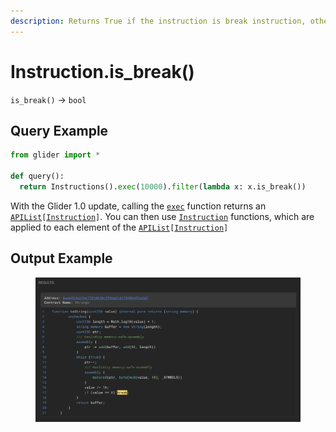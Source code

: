 ```yaml
---
description: Returns True if the instruction is break instruction, otherwise returns False.
---
```


# Instruction.is\_break()

`is_break()` -> `bool`

## Query Example

```python
from glider import *

def query():
  return Instructions().exec(10000).filter(lambda x: x.is_break())
```

With the Glider 1.0 update, calling the [`exec`](../instructions/instructions.exec.md) function returns an [`APIList`](../iterables/apilist.md)`[`[`Instruction`](./)`]`. You can then use [`Instruction`](./) functions, which are applied to each element of the [`APIList`](../iterables/apilist.md)`[`[`Instruction`](./)`]`

## Output Example

<figure><img src="../../.gitbook/assets/image (9) (1) (1).png" alt=""><figcaption></figcaption></figure>
